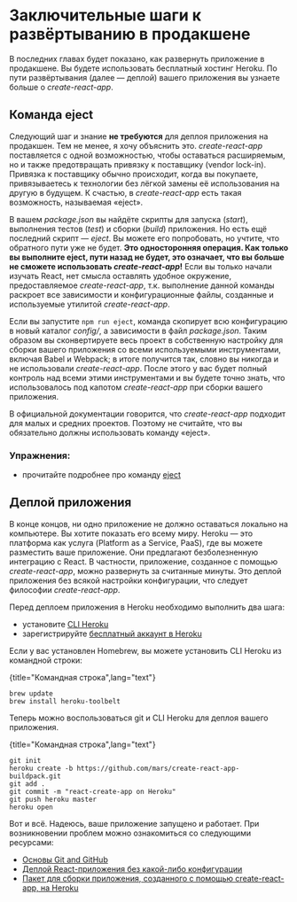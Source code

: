 # Заключительные шаги к развёртыванию в продакшене

В последних главах будет показано, как развернуть приложение в продакшене. Вы будете использовать бесплатный хостинг Heroku. По пути развёртывания (далее — деплой) вашего приложения вы узнаете больше о *create-react-app*.

## Команда eject

Следующий шаг и знание **не требуются** для деплоя приложения на продакшен. Тем не менее, я хочу объяснить это. *create-react-app* поставляется с одной возможностью, чтобы оставаться расширяемым, но и также предотвращать привязку к поставщику (vendor lock-in). Привязка к поставщику обычно происходит, когда вы покупаете, привязываетесь к технологии без лёгкой замены её использования на другую в будущем. К счастью, в *create-react-app* есть такая возможность, называемая «eject».

В вашем *package.json* вы найдёте скрипты для запуска (*start*), выполнения тестов (*test*) и сборки (*build*) приложения. Но есть ещё последний скрипт — *eject*. Вы можете его попробовать, но учтите, что обратного пути уже не будет. **Это односторонняя операция. Как только вы выполните eject, пути назад не будет, это означает, что вы больше не сможете использовать *create-react-app*!** Если вы только начали изучать React, нет смысла оставлять удобное окружение, предоставляемое *create-react-app*, т.к. выполнение данной команды раскроет все зависимости и конфигурационные файлы, созданные и используемые утилитой *create-react-app*.

Если вы запустите `npm run eject`, команда скопирует всю конфигурацию в новый каталог *config/*, а зависимости в файл *package.json*. Таким образом вы сконвертируете весь проект в собственную настройку для сборки вашего приложения со всеми используемыми инструментами, включая Babel и Webpack; в итоге получится так, словно вы никогда и не использовали *create-react-app*. После этого у вас будет полный контроль над всеми этими инструментами и вы будете точно знать, что использовалось под капотом *create-react-app* при сборки вашего приложения.

В официальной документации говорится, что *create-react-app* подходит для малых и средних проектов. Поэтому не считайте, что вы обязательно должны использовать команду «eject».

### Упражнения:

* прочитайте подробнее про команду [eject](https://github.com/facebook/create-react-app/blob/master/packages/react-scripts/template/README.md#npm-run-eject)

## Деплой приложения

В конце концов, ни одно приложение не должно оставаться локально на компьютере. Вы хотите показать его всему миру. Heroku — это платформа как услуга (Platform as a Service, PaaS), где вы можете разместить ваше приложение. Они предлагают безболезненную интеграцию с React. В частности, приложение, созданное с помощью *create-react-app*, можно развернуть за считанные минуты. Это деплой приложения без всякой настройки конфигурации, что следует философии *create-react-app*.

Перед деплоем приложения в Heroku необходимо выполнить два шага:

* установите [CLI Heroku](https://devcenter.heroku.com/articles/heroku-cli)
* зарегистрируйте [бесплатный аккаунт в Heroku](https://www.heroku.com/)

Если у вас установлен Homebrew, вы можете установить CLI Heroku из командной строки:

{title="Командная строка",lang="text"}
~~~~~~~~
brew update
brew install heroku-toolbelt
~~~~~~~~

Теперь можно воспользоваться git и CLI Heroku для деплоя вашего приложения.

{title="Командная строка",lang="text"}
~~~~~~~~
git init
heroku create -b https://github.com/mars/create-react-app-buildpack.git
git add .
git commit -m "react-create-app on Heroku"
git push heroku master
heroku open
~~~~~~~~

Вот и всё. Надеюсь, ваше приложение запущено и работает. При возникновении проблем можно ознакомиться со следующими ресурсами:

* [Основы Git and GitHub](https://www.robinwieruch.de/git-essential-commands/)
* [Деплой React-приложения без какой-либо конфигурации](https://blog.heroku.com/deploying-react-with-zero-configuration)
* [Пакет для сборки приложения, созданного с помощью create-react-app, на Heroku](https://github.com/mars/create-react-app-buildpack)
